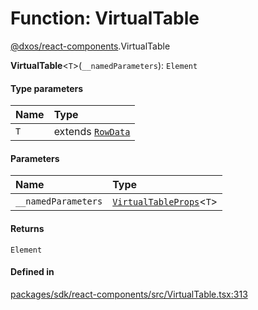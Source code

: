 # Function: VirtualTable

[@dxos/react-components](../modules/dxos_react_components.md).VirtualTable

**VirtualTable**<`T`\>(`__namedParameters`): `Element`

#### Type parameters

| Name | Type |
| :------ | :------ |
| `T` | extends [`RowData`](../types/dxos_react_components.RowData.md) |

#### Parameters

| Name | Type |
| :------ | :------ |
| `__namedParameters` | [`VirtualTableProps`](../interfaces/dxos_react_components.VirtualTableProps.md)<`T`\> |

#### Returns

`Element`

#### Defined in

[packages/sdk/react-components/src/VirtualTable.tsx:313](https://github.com/dxos/dxos/blob/db8188dae/packages/sdk/react-components/src/VirtualTable.tsx#L313)
